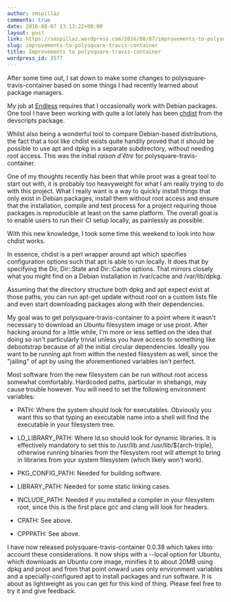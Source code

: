 ```yaml
---
author: smspillaz
comments: true
date: 2016-08-07 13:13:22+00:00
layout: post
link: https://smspillaz.wordpress.com/2016/08/07/improvements-to-polysquare-travis-container/
slug: improvements-to-polysquare-travis-container
title: Improvements to polysquare-travis-container
wordpress_id: 3577
---
```


After some time out, I sat down to make some changes to polysquare-travis-container based on some things I had recently learned about package managers.

My job at [Endless](http://endlessm.com) requires that I occasionally work with Debian packages. One tool I have been working with quite a lot lately has been [chdist](http://manpages.ubuntu.com/manpages/trusty/man1/chdist.1.html) from the devscripts
package.

Whilst also being a wonderful tool to compare Debian-based distributions, the fact that a tool like chdist exists quite handily proved that it should be possible to use apt and dpkg in a separate subdirectory, without needing root access. This was the initial _raison d'être_ for polysquare-travis-container.

One of my thoughts recently has been that while proot was a great tool to start out with, it is probably too heavyweight for what I am really trying to do with this project. What I really want is a way to quickly install things that only exist in Debian packages, install them without root access and ensure that the installation, compile and test process for a project requiring those packages is reproducible at least on the same platform. The overall goal is to enable users to run their CI setup locally, as painlessly as possible.

With this new knowledge, I took some time this weekend to look into how chdist works.

In essence, chdist is a perl wrapper around apt which specifies configuration options such that apt is able to run locally. It does that by specifying the Dir, Dir::State and Dir::Cache options. That mirrors closely what you might find on a Debian installation in /var/cache and /var/lib/dpkg.

Assuming that the directory structure both dpkg and apt expect exist at those paths, you can run apt-get update  without root on a custom lists file and even start downloading packages along with their dependencies.

My goal was to get polysquare-travis-container to a point where it wasn't necessary to download an Ubuntu filesystem image or use proot. After hacking around for a little while, I'm more or less settled on the idea that doing so isn't particularly trivial unless you have access to something like debootstrap because of all the initial circular dependencies. Ideally you want to be running apt from within the nested filesystem as well, since the "jailing" of apt by using the aforementioned variables isn't perfect.

Most software from the new filesystem can be run without root access somewhat comfortably. Hardcoded paths, particular in shebangs, may cause trouble however. You will need to set the following environment variables:





  * PATH: Where the system should look for executables. Obviously you want this so that typing an executable name into a shell will find the executable in your filesystem tree.


  * LD_LIBRARY_PATH: Where ld.so should look for dynamic libraries. It is effectively mandatory to set this to /usr/lib and /usr/lib/${arch-triple}, otherwise running binaries from the filesystem root will attempt to bring in libraries from your system filesystem (which likely won't work).


  * PKG_CONFIG_PATH: Needed for building software.


  * LIBRARY_PATH: Needed for some static linking cases.


  * INCLUDE_PATH: Needed if you installed a compiler in your filesystem root, since this is the first place gcc and clang will look for headers.


  * CPATH: See above.


  * CPPPATH: See above.



I have now released polysquare-travis-container 0.0.38 which takes into account these considerations. It now ships with a --local option for Ubuntu, which downloads an Ubuntu core image, minifies it to about 20MB using dpkg and proot and from that point onward uses only environment variables and a specially-configured apt to install packages and run software. It is about as lightweight as you can get for this kind of thing. Please feel free to try it and give feedback.
